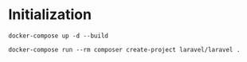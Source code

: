 # Initialization

```
docker-compose up -d --build
```
```
docker-compose run --rm composer create-project laravel/laravel .
```